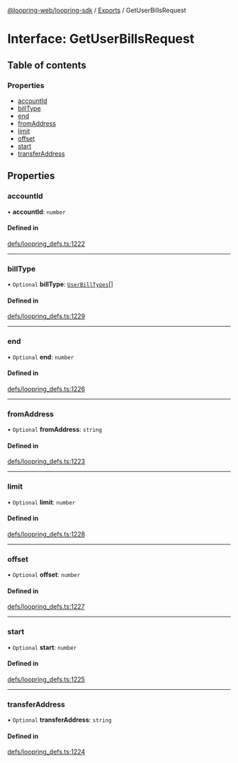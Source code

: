 [@loopring-web/loopring-sdk](../README.md) / [Exports](../modules.md) / GetUserBillsRequest

# Interface: GetUserBillsRequest

## Table of contents

### Properties

- [accountId](GetUserBillsRequest.md#accountid)
- [billType](GetUserBillsRequest.md#billtype)
- [end](GetUserBillsRequest.md#end)
- [fromAddress](GetUserBillsRequest.md#fromaddress)
- [limit](GetUserBillsRequest.md#limit)
- [offset](GetUserBillsRequest.md#offset)
- [start](GetUserBillsRequest.md#start)
- [transferAddress](GetUserBillsRequest.md#transferaddress)

## Properties

### accountId

• **accountId**: `number`

#### Defined in

[defs/loopring_defs.ts:1222](https://github.com/Loopring/loopring_sdk/blob/81e0b16/src/defs/loopring_defs.ts#L1222)

___

### billType

• `Optional` **billType**: [`UserBillTypes`](../enums/UserBillTypes.md)[]

#### Defined in

[defs/loopring_defs.ts:1229](https://github.com/Loopring/loopring_sdk/blob/81e0b16/src/defs/loopring_defs.ts#L1229)

___

### end

• `Optional` **end**: `number`

#### Defined in

[defs/loopring_defs.ts:1226](https://github.com/Loopring/loopring_sdk/blob/81e0b16/src/defs/loopring_defs.ts#L1226)

___

### fromAddress

• `Optional` **fromAddress**: `string`

#### Defined in

[defs/loopring_defs.ts:1223](https://github.com/Loopring/loopring_sdk/blob/81e0b16/src/defs/loopring_defs.ts#L1223)

___

### limit

• `Optional` **limit**: `number`

#### Defined in

[defs/loopring_defs.ts:1228](https://github.com/Loopring/loopring_sdk/blob/81e0b16/src/defs/loopring_defs.ts#L1228)

___

### offset

• `Optional` **offset**: `number`

#### Defined in

[defs/loopring_defs.ts:1227](https://github.com/Loopring/loopring_sdk/blob/81e0b16/src/defs/loopring_defs.ts#L1227)

___

### start

• `Optional` **start**: `number`

#### Defined in

[defs/loopring_defs.ts:1225](https://github.com/Loopring/loopring_sdk/blob/81e0b16/src/defs/loopring_defs.ts#L1225)

___

### transferAddress

• `Optional` **transferAddress**: `string`

#### Defined in

[defs/loopring_defs.ts:1224](https://github.com/Loopring/loopring_sdk/blob/81e0b16/src/defs/loopring_defs.ts#L1224)
